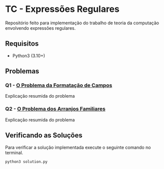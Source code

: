 # TC - Expressões Regulares

Repositório feito para implementação do trabalho de teoria da computação envolvendo expressões regulares.

## Requisitos

- Python3 (3.10+)

## Problemas 

### Q1 - [O Problema da Formatação de Campos](field_mask/)

Explicação resumida do problema

### Q2 - [O Problema dos Arranjos Familiares](familiar_arrangements/)

Explicação resumida do problema

<!-- ## Instalação do Projeto

```bash
python3 setup install.py
``` -->

## Verificando as Soluções

Para verificar a solução implementada execute o seguinte comando no terminal.

```bash
python3 solution.py
```